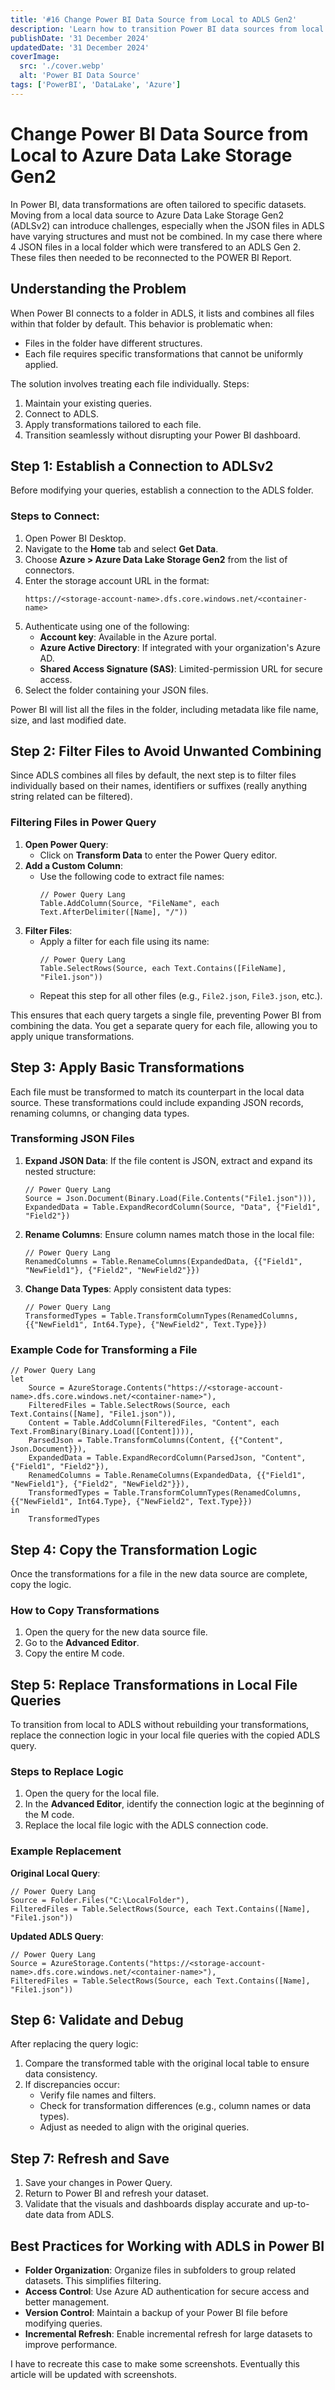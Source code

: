 ```yaml
---
title: '#16 Change Power BI Data Source from Local to ADLS Gen2'
description: 'Learn how to transition Power BI data sources from local files to Azure Data Lake Storage Gen2 without disrupting your dashboard.'
publishDate: '31 December 2024'
updatedDate: '31 December 2024'
coverImage:
  src: './cover.webp'
  alt: 'Power BI Data Source'
tags: ['PowerBI', 'DataLake', 'Azure']
---
```


# Change Power BI Data Source from Local to Azure Data Lake Storage Gen2

In Power BI, data transformations are often tailored to specific datasets. Moving from a local data source to Azure Data Lake Storage Gen2 (ADLSv2) can introduce challenges, especially when the JSON files in ADLS have varying structures and must not be combined. In my case there where 4 JSON files in a local folder which were transfered to an ADLS Gen 2. These files then needed to be reconnected to the POWER BI Report.

## Understanding the Problem

When Power BI connects to a folder in ADLS, it lists and combines all files within that folder by default. This behavior is problematic when:

- Files in the folder have different structures.
- Each file requires specific transformations that cannot be uniformly applied.

The solution involves treating each file individually.
Steps:

1. Maintain your existing queries.
2. Connect to ADLS.
3. Apply transformations tailored to each file.
4. Transition seamlessly without disrupting your Power BI dashboard.

## **Step 1: Establish a Connection to ADLSv2**

Before modifying your queries, establish a connection to the ADLS folder.

### **Steps to Connect:**

1. Open Power BI Desktop.
2. Navigate to the **Home** tab and select **Get Data**.
3. Choose **Azure > Azure Data Lake Storage Gen2** from the list of connectors.
4. Enter the storage account URL in the format:
   ```
   https://<storage-account-name>.dfs.core.windows.net/<container-name>
   ```
5. Authenticate using one of the following:
   - **Account key**: Available in the Azure portal.
   - **Azure Active Directory**: If integrated with your organization's Azure AD.
   - **Shared Access Signature (SAS)**: Limited-permission URL for secure access.
6. Select the folder containing your JSON files.

Power BI will list all the files in the folder, including metadata like file name, size, and last modified date.

## **Step 2: Filter Files to Avoid Unwanted Combining**

Since ADLS combines all files by default, the next step is to filter files individually based on their names, identifiers or suffixes (really anything string related can be filtered).

### **Filtering Files in Power Query**

1. **Open Power Query**:
   - Click on **Transform Data** to enter the Power Query editor.
2. **Add a Custom Column**:
   - Use the following code to extract file names:
     ```dax
     // Power Query Lang
     Table.AddColumn(Source, "FileName", each Text.AfterDelimiter([Name], "/"))
     ```
3. **Filter Files**:
   - Apply a filter for each file using its name:
     ```dax
     // Power Query Lang
     Table.SelectRows(Source, each Text.Contains([FileName], "File1.json"))
     ```
   - Repeat this step for all other files (e.g., `File2.json`, `File3.json`, etc.).

This ensures that each query targets a single file, preventing Power BI from combining the data. You get a separate query for each file, allowing you to apply unique transformations.

## **Step 3: Apply Basic Transformations**

Each file must be transformed to match its counterpart in the local data source. These transformations could include expanding JSON records, renaming columns, or changing data types.

### **Transforming JSON Files**

1. **Expand JSON Data**:
   If the file content is JSON, extract and expand its nested structure:
   ```dax
   // Power Query Lang
   Source = Json.Document(Binary.Load(File.Contents("File1.json"))),
   ExpandedData = Table.ExpandRecordColumn(Source, "Data", {"Field1", "Field2"})
   ```
2. **Rename Columns**:
   Ensure column names match those in the local file:
   ```dax
   // Power Query Lang
   RenamedColumns = Table.RenameColumns(ExpandedData, {{"Field1", "NewField1"}, {"Field2", "NewField2"}})
   ```
3. **Change Data Types**:
   Apply consistent data types:
   ```dax
   // Power Query Lang
   TransformedTypes = Table.TransformColumnTypes(RenamedColumns, {{"NewField1", Int64.Type}, {"NewField2", Text.Type}})
   ```

### **Example Code for Transforming a File**

```dax
// Power Query Lang
let
    Source = AzureStorage.Contents("https://<storage-account-name>.dfs.core.windows.net/<container-name>"),
    FilteredFiles = Table.SelectRows(Source, each Text.Contains([Name], "File1.json")),
    Content = Table.AddColumn(FilteredFiles, "Content", each Text.FromBinary(Binary.Load([Content]))),
    ParsedJson = Table.TransformColumns(Content, {{"Content", Json.Document}}),
    ExpandedData = Table.ExpandRecordColumn(ParsedJson, "Content", {"Field1", "Field2"}),
    RenamedColumns = Table.RenameColumns(ExpandedData, {{"Field1", "NewField1"}, {"Field2", "NewField2"}}),
    TransformedTypes = Table.TransformColumnTypes(RenamedColumns, {{"NewField1", Int64.Type}, {"NewField2", Text.Type}})
in
    TransformedTypes
```

## **Step 4: Copy the Transformation Logic**

Once the transformations for a file in the new data source are complete, copy the logic.

### **How to Copy Transformations**

1. Open the query for the new data source file.
2. Go to the **Advanced Editor**.
3. Copy the entire M code.

## **Step 5: Replace Transformations in Local File Queries**

To transition from local to ADLS without rebuilding your transformations, replace the connection logic in your local file queries with the copied ADLS query.

### **Steps to Replace Logic**

1. Open the query for the local file.
2. In the **Advanced Editor**, identify the connection logic at the beginning of the M code.
3. Replace the local file logic with the ADLS connection code.

### **Example Replacement**

**Original Local Query**:

```dax
// Power Query Lang
Source = Folder.Files("C:\LocalFolder"),
FilteredFiles = Table.SelectRows(Source, each Text.Contains([Name], "File1.json"))
```

**Updated ADLS Query**:

```dax
// Power Query Lang
Source = AzureStorage.Contents("https://<storage-account-name>.dfs.core.windows.net/<container-name>"),
FilteredFiles = Table.SelectRows(Source, each Text.Contains([Name], "File1.json"))
```

## **Step 6: Validate and Debug**

After replacing the query logic:

1. Compare the transformed table with the original local table to ensure data consistency.
2. If discrepancies occur:
   - Verify file names and filters.
   - Check for transformation differences (e.g., column names or data types).
   - Adjust as needed to align with the original queries.

## **Step 7: Refresh and Save**

1. Save your changes in Power Query.
2. Return to Power BI and refresh your dataset.
3. Validate that the visuals and dashboards display accurate and up-to-date data from ADLS.

## **Best Practices for Working with ADLS in Power BI**

- **Folder Organization**: Organize files in subfolders to group related datasets. This simplifies filtering.
- **Access Control**: Use Azure AD authentication for secure access and better management.
- **Version Control**: Maintain a backup of your Power BI file before modifying queries.
- **Incremental Refresh**: Enable incremental refresh for large datasets to improve performance.

I have to recreate this case to make some screenshots. Eventually this article will be updated with screenshots.
